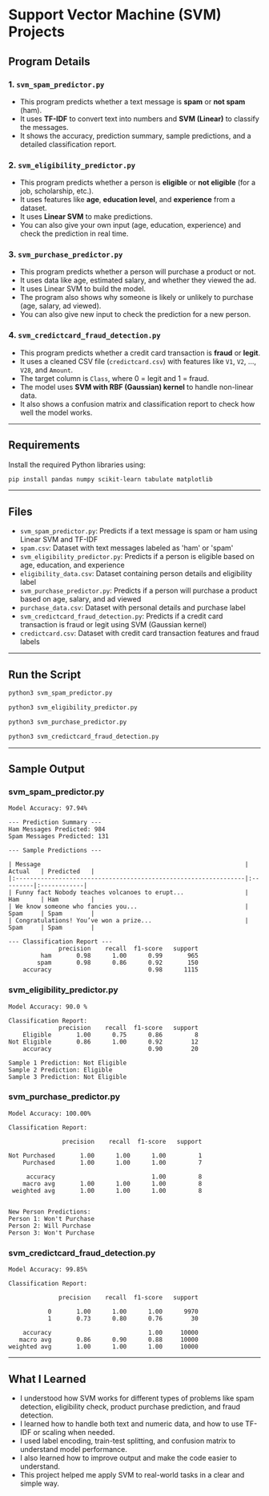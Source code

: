 # Support Vector Machine (SVM) Projects

## Program Details

### 1. `svm_spam_predictor.py`

- This program predicts whether a text message is **spam** or **not spam** (ham).
- It uses **TF-IDF** to convert text into numbers and **SVM (Linear)** to classify the messages.
- It shows the accuracy, prediction summary, sample predictions, and a detailed classification report.

### 2. `svm_eligibility_predictor.py`

- This program predicts whether a person is **eligible** or **not eligible** (for a job, scholarship, etc.).
- It uses features like **age**, **education level**, and **experience** from a dataset.
- It uses **Linear SVM** to make predictions.
- You can also give your own input (age, education, experience) and check the prediction in real time.

### 3. `svm_purchase_predictor.py`

- This program predicts whether a person will purchase a product or not.
- It uses data like age, estimated salary, and whether they viewed the ad.
- It uses Linear SVM to build the model.
- The program also shows why someone is likely or unlikely to purchase (age, salary, ad viewed).
- You can also give new input to check the prediction for a new person.

### 4. `svm_credictcard_fraud_detection.py`

- This program predicts whether a credit card transaction is **fraud** or **legit**.
- It uses a cleaned CSV file (`credictcard.csv`) with features like `V1`, `V2`, ..., `V28`, and `Amount`.
- The target column is `Class`, where 0 = legit and 1 = fraud.
- The model uses **SVM with RBF (Gaussian) kernel** to handle non-linear data.
- It also shows a confusion matrix and classification report to check how well the model works.

---

## Requirements

Install the required Python libraries using:

```bash
pip install pandas numpy scikit-learn tabulate matplotlib
```
---

## Files

- `svm_spam_predictor.py`: Predicts if a text message is spam or ham using Linear SVM and TF-IDF
- `spam.csv`:	Dataset with text messages labeled as 'ham' or 'spam'
- `svm_eligibility_predictor.py`:	Predicts if a person is eligible based on age, education, and experience
- `eligibility_data.csv`:	Dataset containing person details and eligibility label
- `svm_purchase_predictor.py`: Predicts if a person will purchase a product based on age, salary, and ad viewed
- `purchase_data.csv`: Dataset with personal details and purchase label
- `svm_credictcard_fraud_detection.py`: Predicts if a credit card transaction is fraud or legit using SVM (Gaussian kernel)
- `credictcard.csv`: Dataset with credit card transaction features and fraud labels

---

## Run the Script 
```bash
python3 svm_spam_predictor.py
```
```bash
python3 svm_eligibility_predictor.py
```
```bash
python3 svm_purchase_predictor.py
```
```bash
python3 svm_credictcard_fraud_detection.py
```
---

## Sample Output

### svm_spam_predictor.py
```
Model Accuracy: 97.94%

--- Prediction Summary ---
Ham Messages Predicted: 984
Spam Messages Predicted: 131

--- Sample Predictions ---

| Message                                                         | Actual   | Predicted   |
|:----------------------------------------------------------------|:---------|:------------|
| Funny fact Nobody teaches volcanoes to erupt...                 | Ham      | Ham         |
| We know someone who fancies you...                              | Spam     | Spam        |
| Congratulations! You’ve won a prize...                          | Spam     | Spam        |

--- Classification Report ---
              precision    recall  f1-score   support
         ham       0.98      1.00      0.99       965
        spam       0.98      0.86      0.92       150
    accuracy                           0.98      1115
```
### svm_eligibility_predictor.py
```
Model Accuracy: 90.0 %

Classification Report:
              precision    recall  f1-score   support
    Eligible       1.00      0.75      0.86         8
Not Eligible       0.86      1.00      0.92        12
    accuracy                           0.90        20

Sample 1 Prediction: Not Eligible
Sample 2 Prediction: Eligible
Sample 3 Prediction: Not Eligible
```
### svm_purchase_predictor.py
```
Model Accuracy: 100.00%

Classification Report:

               precision    recall  f1-score   support

Not Purchased       1.00      1.00      1.00         1
    Purchased       1.00      1.00      1.00         7

     accuracy                           1.00         8
    macro avg       1.00      1.00      1.00         8
 weighted avg       1.00      1.00      1.00         8


New Person Predictions:
Person 1: Won't Purchase
Person 2: Will Purchase
Person 3: Won't Purchase
```
### svm_credictcard_fraud_detection.py
```
Model Accuracy: 99.85%

Classification Report:

              precision    recall  f1-score   support

           0       1.00      1.00      1.00      9970
           1       0.73      0.80      0.76        30

    accuracy                           1.00     10000
   macro avg       0.86      0.90      0.88     10000
weighted avg       1.00      1.00      1.00     10000
```
---

## What I Learned

* I understood how SVM works for different types of problems like spam detection, eligibility check, product purchase prediction, and fraud detection.
* I learned how to handle both text and numeric data, and how to use TF-IDF or scaling when needed.
* I used label encoding, train-test splitting, and confusion matrix to understand model performance.
* I also learned how to improve output and make the code easier to understand.
* This project helped me apply SVM to real-world tasks in a clear and simple way.

